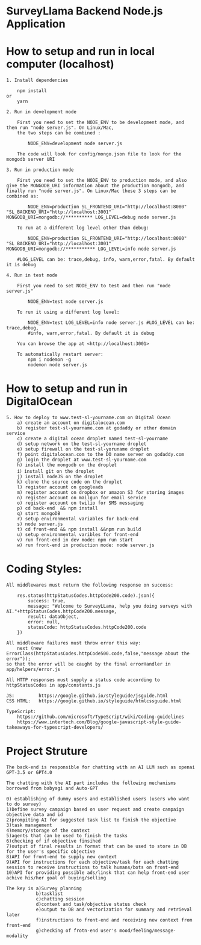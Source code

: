 # SurveyLlama Backend Node.js Application

# How to setup and run in local computer (localhost)

    1. Install dependencies

    	npm install
    or
        yarn

    2. Run in development mode

    	First you need to set the NODE_ENV to be development mode, and then run "node server.js". On Linux/Mac,
    	the two steps can be combined :

    		NODE_ENV=development node server.js

    	The code will look for config/mongo.json file to look for the mongodb server URI

    3. Run in production mode

    	First you need to set the NODE_ENV to production mode, and also give the MONGODB_URI information about the production mongodb, and finally run "node server.js". On Linux/Mac these 3 steps can be combined as:

    		NODE_ENV=production SL_FRONTEND_URI="http://localhost:8080" "SL_BACKEND_URI="http://localhost:3001" MONGODB_URI=mongodb://********** LOG_LEVEL=debug node server.js

    	To run at a different log level other than debug:

    		NODE_ENV=production SL_FRONTEND_URI="http://localhost:8080" "SL_BACKEND_URI="http://localhost:3001" MONGODB_URI=mongodb://*********** LOG_LEVEL=info node server.js

    	#LOG_LEVEL can be: trace,debug, info, warn,error,fatal. By default it is debug

    4. Run in test mode

    	First you need to set NODE_ENV to test and then run "node server.js"

    		NODE_ENV=test node server.js

    	To run it using a different log level:

    		NODE_ENV=test LOG_LEVEL=info node server.js #LOG_LEVEL can be: trace,debug,
    		#info, warn,error,fatal. By default it is debug

    	You can browse the app at <http://localhost:3001>

    	To automatically restart server:
    		npm i nodemon -g
    		nodemon node server.js

# How to setup and run in DigitalOcean

    5. How to deploy to www.test-sl-yourname.com on Digital Ocean
    	a) create an account on digitalocean.com
    	b) register test-sl-yourname.com at godaddy or other domain service
    	c) create a digital ocean droplet named test-sl-yourname
    	d) setup network on the test-sl-yourname droplet
    	e) setup firewall on the test-sl-yoruname droplet
    	f) point digitalocean.com to the DO name server on godaddy.com
    	g) login the droplet at www.test-sl-yourname.com
    	h) install the mongodb on the droplet
    	i）install git on the droplet
    	j) install nodeJS on the droplet
    	k) clone the source code on the droplet
    	l) register account on googleads
    	m) register account on dropbox or amazon S3 for storing images
    	n) register account on mailgun for email service
    	o) register account on twilio for SMS messaging
    	p) cd back-end  && npm install
    	q) start mongoDB
    	r) setup environmental variables for back-end
    	s) node server.js
    	t) cd front-end && npm install &&npm run build
    	u) setup environmental varibles for front-end
    	v) run front-end in dev mode: npm run start
    	w) run front-end in production mode: node server.js

# Coding Styles:

    All middlewares must return the following response on success:

    	res.status(httpStatusCodes.httpCode200.code).json({
      		success: true,
        	message: "Welcome to SurveyLLama, help you doing surveys with AI."+httpStatusCodes.httpCode200.message,
        	result: dataObject,
        	error: null,
        	statusCode: httpStatusCodes.httpCode200.code
    	})

    All middleware failures must throw error this way:
    	next (new ErrorClass(httpStatusCodes.httpCode500.code,false,"message about the error"));
    so that the error will be caught by the final errorHandler in app/helpers/error.js

    All HTTP responses must supply a status code according to httpStatusCodes in app/constants.js

    JS:  		https://google.github.io/styleguide/jsguide.html
    CSS HTML: 	https://google.github.io/styleguide/htmlcssguide.html

    TypeScript:
    	https://github.com/microsoft/TypeScript/wiki/Coding-guidelines
    	https://www.intertech.com/Blog/google-javascript-style-guide-takeaways-for-typescript-developers/

# Project Struture

    The back-end is responsible for chatting with an AI LLM such as openai GPT-3.5 or GPT4.0

    The chatting with the AI part includes the following mechanisms borrowed from babyagi and Auto-GPT

    0) establishing of dummy users and established users (users who want to do survey)
    1)Define survey campaign based on user request and create campaign objective data and id
    2)prompiting AI for suggested task list to finish the objective
    3)task management
    4)memory/storage of the context
    5)agents that can be used to finish the tasks
    6)checking of if objective finsihed
    7)output of final results in format that can be used to store in DB for the user's specific objective
    8)API for front-end to supply new context
    9)API for instructions for each objective/task for each chatting session to receive instructions to talk humans/bots on front-end
    10)API for providing possible ads/linsk that can help front-end user achive his/her goal of buying/selling

    The key is a)Survey planning
    		   b)tasklist
    		   c)chatting session
    		   d)context and task/objective status check
    		   e)output to DB and vectorization for summary and retrieval later
    		   f)instructions to front-end and receiving new context from front-end
    		   g)checking of frotn-end user's mood/feeling/message-modality
